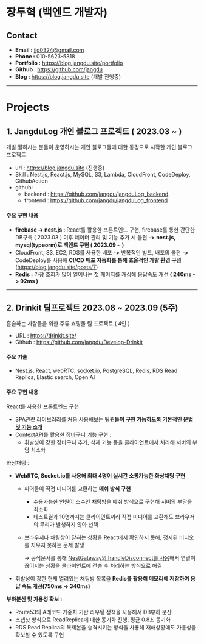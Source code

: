 # 장두혁 (백엔드 개발자)


## **Contact**
- **Email :** jjd0324@gmail.com
- **Phone :** 010-5623-5318
- **Portfolio :** https://blog.jangdu.site/portfolio
- **Github :** https://github.com/jangdu
- **Blog :** https://blog.jangdu.site (개발 진행중)
---
# Projects
## 1. JangduLog 개인 블로그 프로젝트 ( 2023.03 ~ )

개발 잘하시는 분들이 운영하시는 개인 블로그들에 대한 동경으로 시작한 개인 블로그 프로젝트

- url : https://blog.jangdu.site (진행중)
- Skill : Nest.js, React.js, MySQL, S3, Lambda, CloudFront, CodeDeploy, GithubAction
- github:
  - backend : https://github.com/jangdu/jangduLog_backend
  - frontend : https://github.com/jangdu/jangduLog_frontend

#### 주요 구현 내용

- **firebase -> nest.js :** React를 활용한 프론트엔드 구현, firebase를 통한 간단한 DB구축 ( 2023.03 ) 이후 데이터 관리 및 기능 추가 시 불편 **->** **nest.js, mysql(typeorm)로 백엔드 구현 ( 2023.09 ~ )**
- CloudFront, S3, EC2, RDS를 사용한 배포 **->** 반복적인 빌드, 배포의 불편 **->** CodeDeploy를 사용해 **CI/CD** **배포 자동화를 통해 효율적인 개발 환경 구성** (https://blog.jangdu.site/posts/7)
- **Redis :** 가장 조회가 많이 일어나는 첫 페이지를 캐싱해 응답속도 개선 **( 240ms -> 92ms )**

---

## 2. Drinkit   팀프로젝트  2023.08 ~ 2023.09 (5주)

혼술하는 사람들을 위한 주류 쇼핑몰 팀 프로젝트 ( 4인 )

- URL : https://drinkit.site/
- Github : https://github.com/jangdu/Develop-Drinkit

#### 주요 기술

- Nest.js, React, webRTC, [socket.io](http://socket.io), PostgreSQL, Redis, RDS Read Replica, Elastic search, Open AI

#### 주요 구현 내용

React를 사용한 프론트엔드 구현

- SPA관련 라이브러리를 처음 사용해보는 **[팀원들이 구현 가능하도록 기본적인 문법 및 기능 소개](https://blog.jangdu.site/posts/19)**
- [ContextAPI를 활용한 장바구니 기능 구현](https://github.com/jangdu/Drinkit_frontend/blob/main/src/context/CartContext.js) :
    - 휘발성이 강한 장바구니 추가, 삭제 기능 등을 클라이언트에서 처리해 서버의 부담 최소화

화상채팅 :

- **WebRTC, Socket.io를 사용해 최대 4명이 실시간 소통가능한 화상채팅 구현**
    - 피어들이 직접 미디어를 교환하는 **메쉬 방식 구현**
        - 수용가능한 인원이 소수인 채팅방을 메쉬 방식으로 구현해 서버의 부담을 최소화
        - 테스트결과 10명까지는 클라이언트끼리 직접 미디어를 교환해도 브라우저의 무리가 발생하지 않아 선택
    - 브라우저나 채팅창이 닫히는 상황을 React에서 확인하지 못해, 정지된 비디오를 지우지 못하는 문제 발생
        
        → 공식문서를 통해 [NestGateway의 handleDisconnect를 사용](https://github.com/jangdu/Drinkit-webRTC/blob/c0edfa524892baba4361020d23f717392dfb2195/src/chat/chat.gateway.ts#L41)해서 연결이 끊어지는 상황을 클라이언트에 전송 후 처리하는 방식으로 해결
        
- 휘발성이 강한 현재 열려있는 채팅방 목록을 **Redis를 활용해 메모리에 저장하여 응답 속도 개선(750ms → 340ms)**

**부하분산 및 가용성 확보 :**

- Route53의 A레코드 가중치 기반 라우팅 정책을 사용해서 DB부하 분산
- 스냅샷 방식으로 ReadReplica에 대한 동기화 진행, 평균 0.8초 동기화
- RDS Read Replica의 복제본을 승격시키는 방식을 사용해 재해상황에도 가용성을 확보할 수 있도록 구현

[자세히 보기]: https://github.com/jangdu/Develop-Drinkit "자세히 보기"

